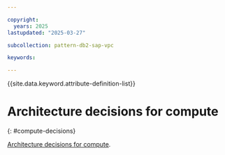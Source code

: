 ```yaml
---

copyright:
  years: 2025
lastupdated: "2025-03-27"

subcollection: pattern-db2-sap-vpc

keywords:

---
```


{{site.data.keyword.attribute-definition-list}}

# Architecture decisions for compute
{: #compute-decisions}

[Architecture decisions for compute](/docs/pattern-sap-on-vpc?topic=pattern-sap-on-vpc-compute-decisions).
